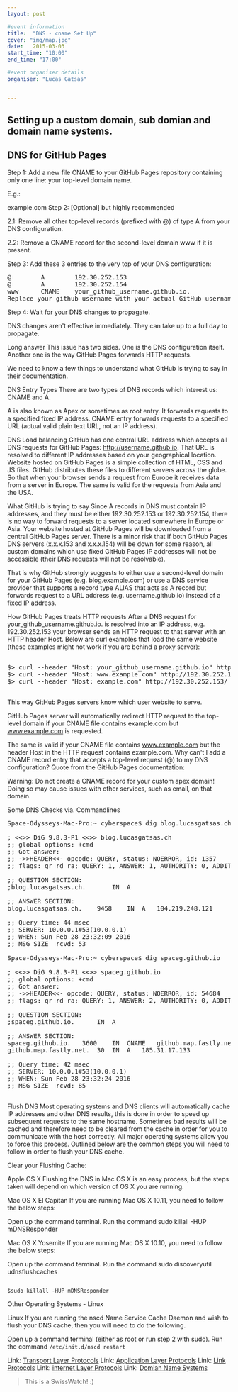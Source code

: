 ```yaml
---
layout: post

#event information
title:  "DNS - cname Set Up"
cover: "img/map.jpg"
date:   2015-03-03
start_time: "10:00"
end_time: "17:00"

#event organiser details
organiser: "Lucas Gatsas"


---
```

<h2 class="section-heading">Setting up a custom domain, sub domian and domain name systems.</h2>
<h2 class="section-heading">DNS for GitHub Pages</h2>



Step 1: Add a new file CNAME to your GitHub Pages repository containing only one line: your top-level domain name.

E.g.:

example.com
Step 2: [Optional] but highly recommended

2.1: Remove all other top-level records (prefixed with @) of type A from your DNS configuration.

2.2: Remove a CNAME record for the second-level domain www if it is present.

Step 3: Add these 3 entries to the very top of your DNS configuration:
<pre>
@        A        192.30.252.153
@        A        192.30.252.154
www      CNAME    your_github_username.github.io.
Replace your_github_username with your actual GitHub username.
</pre>

Step 4: Wait for your DNS changes to propagate.

DNS changes aren't effective immediately. They can take up to a full day to propagate.

Long answer
This issue has two sides. One is the DNS configuration itself. Another one is the way GitHub Pages forwards HTTP requests.

We need to know a few things to understand what GitHub is trying to say in their documentation.

DNS Entry Types
There are two types of DNS records which interest us: CNAME and A.

A is also known as Apex or sometimes as root entry. It forwards requests to a specified fixed IP address. CNAME entry forwards requests to a specified URL (actual valid plain text URL, not an IP address).

DNS Load balancing
GitHub has one central URL address which accepts all DNS requests for GitHub Pages: http://username.github.io. That URL is resolved to different IP addresses based on your geographical location. Website hosted on GitHub Pages is a simple collection of HTML, CSS and JS files. GitHub distributes these files to different servers across the globe. So that when your browser sends a request from Europe it receives data from a server in Europe. The same is valid for the requests from Asia and the USA.

What GitHub is trying to say
Since A records in DNS must contain IP addresses, and they must be either 192.30.252.153 or 192.30.252.154, there is no way to forward requests to a server located somewhere in Europe or Asia. Your website hosted at GitHub Pages will be downloaded from a central GitHub Pages server. There is a minor risk that if both GitHub Pages DNS servers (x.x.x.153 and x.x.x.154) will be down for some reason, all custom domains which use fixed GitHub Pages IP addresses will not be accessible (their DNS requests will not be resolvable).

That is why GitHub strongly suggests to either use a second-level domain for your GitHub Pages (e.g. blog.example.com) or use a DNS service provider that supports a record type ALIAS that acts as A record but forwards request to a URL address (e.g. username.github.io) instead of a fixed IP address.

How GitHub Pages treats HTTP requests
After a DNS request for your_github_username.github.io. is resolved into an IP address, e.g. 192.30.252.153 your browser sends an HTTP request to that server with an HTTP header Host. Below are curl examples that load the same website (these examples might not work if you are behind a proxy server):

<pre>

$> curl --header "Host: your_github_username.github.io" http://192.30.252.153/
$> curl --header "Host: www.example.com" http://192.30.252.153/
$> curl --header "Host: example.com" http://192.30.252.153/

</pre>

This way GitHub Pages servers know which user website to serve.

GitHub Pages server will automatically redirect HTTP request to the top-level domain if your CNAME file contains example.com but www.example.com is requested.

The same is valid if your CNAME file contains www.example.com but the header Host in the HTTP request contains example.com.
Why can't I add a CNAME record entry that accepts a top-level request (@) to my DNS configuration?
Quote from the GitHub Pages documentation:

Warning: Do not create a CNAME record for your custom apex domain! Doing so may cause issues with other services, such as email, on that domain.




Some DNS Checks via. Commandlines


<pre>
Space-Odysseys-Mac-Pro:~ cyberspace$ dig blog.lucasgatsas.ch

; <<>> DiG 9.8.3-P1 <<>> blog.lucasgatsas.ch
;; global options: +cmd
;; Got answer:
;; ->>HEADER<<- opcode: QUERY, status: NOERROR, id: 1357
;; flags: qr rd ra; QUERY: 1, ANSWER: 1, AUTHORITY: 0, ADDITIONAL: 0

;; QUESTION SECTION:
;blog.lucasgatsas.ch.       IN  A

;; ANSWER SECTION:
blog.lucasgatsas.ch.    9458    IN  A   104.219.248.121

;; Query time: 44 msec
;; SERVER: 10.0.0.1#53(10.0.0.1)
;; WHEN: Sun Feb 28 23:32:09 2016
;; MSG SIZE  rcvd: 53

Space-Odysseys-Mac-Pro:~ cyberspace$ dig spaceg.github.io

; <<>> DiG 9.8.3-P1 <<>> spaceg.github.io
;; global options: +cmd
;; Got answer:
;; ->>HEADER<<- opcode: QUERY, status: NOERROR, id: 54684
;; flags: qr rd ra; QUERY: 1, ANSWER: 2, AUTHORITY: 0, ADDITIONAL: 0

;; QUESTION SECTION:
;spaceg.github.io.      IN  A

;; ANSWER SECTION:
spaceg.github.io.   3600    IN  CNAME   github.map.fastly.net.
github.map.fastly.net.  30  IN  A   185.31.17.133

;; Query time: 42 msec
;; SERVER: 10.0.0.1#53(10.0.0.1)
;; WHEN: Sun Feb 28 23:32:24 2016
;; MSG SIZE  rcvd: 85

</pre>

Flush DNS
Most operating systems and DNS clients will automatically cache IP addresses and other DNS results, this is done in order to speed up subsequent requests to the same hostname. Sometimes bad results will be cached and therefore need to be cleared from the cache in order for you to communicate with the host correctly. All major operating systems allow you to force this process. Outlined below are the common steps you will need to follow in order to flush your DNS cache.






Clear your Flushing Cache:

Apple OS X
Flushing the DNS in Mac OS X is an easy process, but the steps taken will depend on which version of OS X you are running.


Mac OS X El Capitan
If you are running Mac OS X 10.11, you need to follow the below steps:

Open up the command terminal.
Run the command sudo killall -HUP mDNSResponder

Mac OS X Yosemite
If you are running Mac OS X 10.10, you need to follow the below steps:

Open up the command terminal.
Run the command sudo discoveryutil udnsflushcaches

<code>
$sudo killall -HUP mDNSResponder</code>




Other Operating Systems - Linux

Linux
If you are running the nscd Name Service Cache Daemon and wish to flush your DNS cache, then you will need to do the following.

Open up a command terminal (either as root or run step 2 with sudo).
Run the command <code>/etc/init.d/nscd restart</code>





Link: 
<a href="https://en.wikipedia.org/wiki/Category:Transport_layer_protocols">Transport Layer Protocols</a> 
Link: 
<a href="https://en.wikipedia.org/wiki/Category:Application_layer_protocols">Application Layer Protocols</a> 
Link: 
<a href="https://en.wikipedia.org/wiki/Category:Link_protocols">Link Protocols</a> 
Link: 
<a href="https://en.wikipedia.org/wiki/Category:Internet_layer_protocols">internet Layer Protocols</a> 
Link:
<a href="https://en.wikipedia.org/wiki/Domain_Name_System">Domian Name Systems</a> 




<blockquote>
This is a SwissWatch! :)

	

</blockquote>